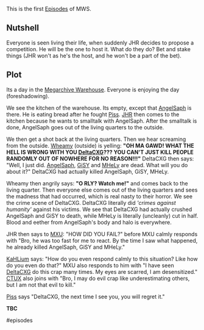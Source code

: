 
This is the first [Episodes](Episodes/Episodes.md) of MWS. 


## Nutshell

Everyone is seen living their life, when suddenly JHR decides to propose a competition. He will be the one to host it. What do they do? Bet and stake things (JHR won't as he's the host, and he won't be a part of the bet).

## Plot
Its a day in the [Megarchive Warehouse](Megarchive%20Warehouse.md). Everyone is enjoying the day (foreshadowing).

We see the kitchen of the warehouse. Its empty, except that [AngelSaph](AngelSaph.md) is there. He is eating bread after he fought [Piss](Piss.md). [JHR](JHR.md) then comes to the kitchen because he wants to smalltalk with AngelSaph. After the smalltalk is done, AngelSaph goes out of the living quarters to the outside.

We then get a shot back at the living quarters. Then we hear screaming from the outside. [Wheamy](Wheamy.md) (outside) is yelling: **"OH MA GAWD! WHAT THE HELL IS WRONG WITH YOU [DeltaCXG](VXU.md#DeltaCXG)??? YOU CAN'T JUST KILL PEOPLE RANDOMLY OUT OF NOWHERE FOR NO REASON!!!"** DeltaCXG then says: "Well, I just did. [AngelSaph](AngelSaph.md), [GiSY](GiSY.md) and [MHeLy](MHeLy.md) are dead. What will you do about it?" DeltaCXG had actually killed AngelSaph, GiSY, MHeLy.

Wheamy then angrily says: **"O RLY? Watch me!"** and comes back to the living quarter. Then everyone else comes out of the living quarters and sees the madness that had occurred, which is real nasty to their horror. We see the crime scene of DeltaCXG. DeltaCXG literally did *'crimes against humanity'* against his victims. We see that DeltaCXG had actually crushed AngelSaph and GiSY to death, while MHeLy is literally (uncleanly) cut in half. Blood and eether from AngelSaph's body and halo is everywhere.

JHR then says to [MXU](VXU.md#MXU): "HOW DID YOU FAIL?" before MXU calmly responds with "Bro, he was too fast for me to react. By the time I saw what happened, he already killed AngelSaph, GiSY and MHeLy." 

[KaHLium](KaHLium.md) says: "How do you even respond calmly to this situation? Like how do you even do that?" MXU also responds to him with "I have seen [DeltaCXG](VXU.md#DeltaCXG) do this crap many times. My eyes are scarred, I am desensitized." [CTUX](VXU.md#CTUX) also joins with "Bro, I may do evil crap like underestimating others, but I am not that evil to kill."

[Piss](Piss.md) says "DeltaCXG, the next time I see you, you will regret it."

**TBC**

#episodes 